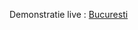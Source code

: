 Demonstratie live : [Bucuresti](https://ancamariadiaconu.github.io/Bucuresti-harta-interactiva/Bucuresti/index.html)
